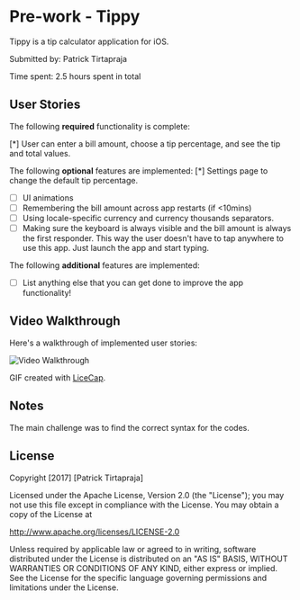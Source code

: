 # Pre-work - Tippy

Tippy is a tip calculator application for iOS.

Submitted by: Patrick Tirtapraja

Time spent: 2.5 hours spent in total

## User Stories

The following **required** functionality is complete:

  [*] User can enter a bill amount, choose a tip percentage, and see the tip and total values.

The following **optional** features are implemented:
  [*] Settings page to change the default tip percentage.
* [ ] UI animations
* [ ] Remembering the bill amount across app restarts (if <10mins)
* [ ] Using locale-specific currency and currency thousands separators.
* [ ] Making sure the keyboard is always visible and the bill amount is always the first responder. This way the user doesn't have to tap anywhere to use this app. Just launch the app and start typing.

The following **additional** features are implemented:

- [ ] List anything else that you can get done to improve the app functionality!

## Video Walkthrough

Here's a walkthrough of implemented user stories:

<img src='http://i.imgur.com/link/to/your/gif/file.gif' title='Video Walkthrough' width='' alt='Video Walkthrough' />
<my own link here>

GIF created with [LiceCap](http://www.cockos.com/licecap/).

## Notes

The main challenge was to find the correct syntax for the codes.

## License

Copyright [2017] [Patrick Tirtapraja]

Licensed under the Apache License, Version 2.0 (the "License");
you may not use this file except in compliance with the License.
You may obtain a copy of the License at

http://www.apache.org/licenses/LICENSE-2.0

Unless required by applicable law or agreed to in writing, software
distributed under the License is distributed on an "AS IS" BASIS,
WITHOUT WARRANTIES OR CONDITIONS OF ANY KIND, either express or implied.
See the License for the specific language governing permissions and
limitations under the License.
